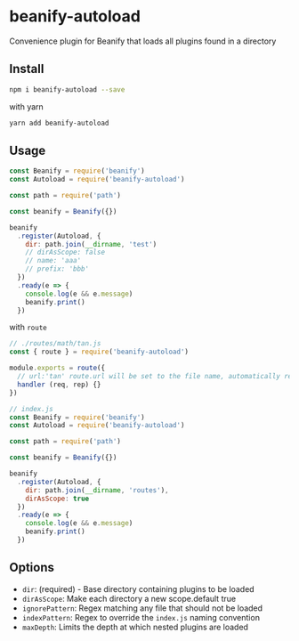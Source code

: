 # beanify-autoload

Convenience plugin for Beanify that loads all plugins found in a directory

## Install

```bash
npm i beanify-autoload --save
```

with yarn

```bash
yarn add beanify-autoload
```

## Usage

```javascript
const Beanify = require('beanify')
const Autoload = require('beanify-autoload')

const path = require('path')

const beanify = Beanify({})

beanify
  .register(Autoload, {
    dir: path.join(__dirname, 'test')
    // dirAsScope: false
    // name: 'aaa'
    // prefix: 'bbb'
  })
  .ready(e => {
    console.log(e && e.message)
    beanify.print()
  })
```

with `route`

```javascript
// ./routes/math/tan.js
const { route } = require('beanify-autoload')

module.exports = route({
  // url:'tan' route.url will be set to the file name, automatically remove the extension
  handler (req, rep) {}
})
```

```javascript
// index.js
const Beanify = require('beanify')
const Autoload = require('beanify-autoload')

const path = require('path')

const beanify = Beanify({})

beanify
  .register(Autoload, {
    dir: path.join(__dirname, 'routes'),
    dirAsScope: true
  })
  .ready(e => {
    console.log(e && e.message)
    beanify.print()
  })
```

## Options

- `dir`: (required) - Base directory containing plugins to be loaded
- `dirAsScope`: Make each directory a new scope.default true
- `ignorePattern`: Regex matching any file that should not be loaded
- `indexPattern`: Regex to override the `index.js` naming convention
- `maxDepth`: Limits the depth at which nested plugins are loaded
